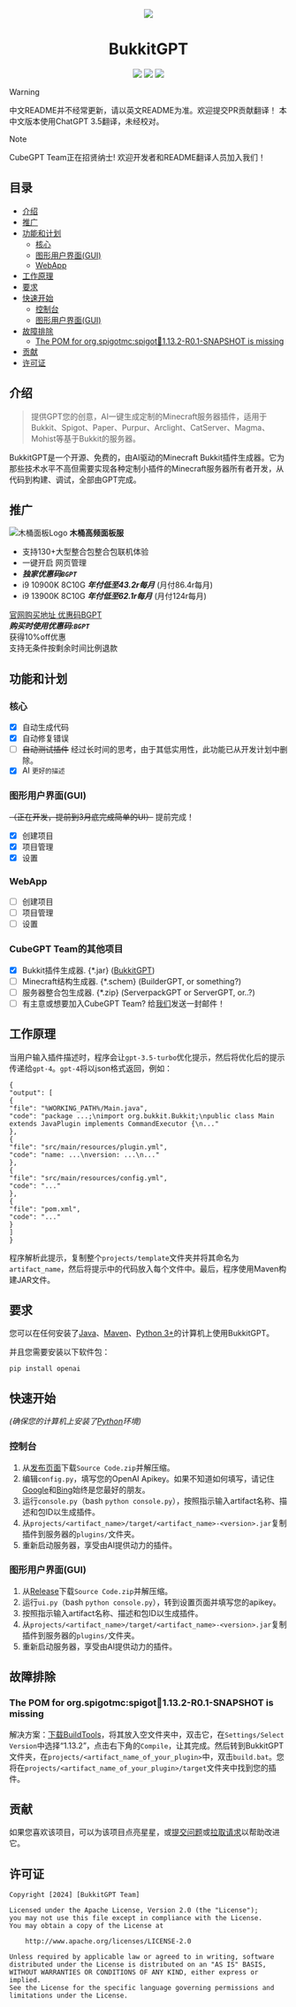 <div align="center">
<img src="https://cdn.jsdelivr.net/gh/Zhou-Shilin/picx-images-hosting@master/20240202/bukkitgpt-logo.webp"/> 
<h1>BukkitGPT</h1>
<img src="https://img.shields.io/badge/Bukkit-GPT-blue">
<a href="https://github.com/Zhou-Shilin/BukkitGPT/pulls"><img src="https://img.shields.io/badge/PRs-welcome-20BF20"></a>
<img src="https://img.shields.io/badge/License-Apache-red">
<br/>
</div>

> [!WARNING]
> 中文README并不经常更新，请以英文README为准。欢迎提交PR贡献翻译！
> 本中文版本使用ChatGPT 3.5翻译，未经校对。
  
> [!NOTE]
> CubeGPT Team正在招贤纳士! 欢迎开发者和README翻译人员加入我们！

## 目录
- [介绍](https://github.com/BukkitGPT/BukkitGPT#introduction)
- [推广](https://github.com/BukkitGPT/BukkitGPT#advertisement)
- [功能和计划](https://github.com/BukkitGPT/BukkitGPT#features)
  - [核心](https://github.com/BukkitGPT/BukkitGPT#core)
  - [图形用户界面(GUI)](https://github.com/BukkitGPT/BukkitGPT#gui)
  - [WebApp](https://github.com/BukkitGPT/BukkitGPT#webapp)
- [工作原理](https://github.com/BukkitGPT/BukkitGPT#how-it-works)
- [要求](https://github.com/BukkitGPT/BukkitGPT#requirements)
- [快速开始](https://github.com/BukkitGPT/BukkitGPT#quick-start)
  - [控制台](https://github.com/BukkitGPT/BukkitGPT#console)
  - [图形用户界面(GUI)](https://github.com/BukkitGPT/BukkitGPT#ui)
- [故障排除](https://github.com/BukkitGPT/BukkitGPT#troubleshooting)
  - [The POM for org.spigotmc:spigot:jar:1.13.2-R0.1-SNAPSHOT is missing](https://github.com/BukkitGPT/BukkitGPT#the-pom-for-orgspigotmcspigotjar1132-r01-snapshot-is-missing)
- [贡献](https://github.com/BukkitGPT/BukkitGPT#contributing)
- [许可证](https://github.com/BukkitGPT/BukkitGPT#lisence)

## 介绍
> 提供GPT您的创意，AI一键生成定制的Minecraft服务器插件，适用于Bukkit、Spigot、Paper、Purpur、Arclight、CatServer、Magma、Mohist等基于Bukkit的服务器。

BukkitGPT是一个开源、免费的，由AI驱动的Minecraft Bukkit插件生成器。它为那些技术水平不高但需要实现各种定制小插件的Minecraft服务器所有者开发，从代码到构建、调试，全部由GPT完成。

## 推广

![木桶面板Logo](https://cdn.jsdelivr.net/gh/Zhou-Shilin/picx-images-hosting@master/20240208/woodenbarrelsvr.jpeg)
**木桶高频面板服**  
- 支持130+大型整合包整合包联机体验
- 一键开启 网页管理
- ***独家优惠码`BGPT`***
- i9 10900K 8C10G ***年付低至43.2r每月*** (月付86.4r每月)
- i9 13900K 8C10G ***年付低至62.1r每月*** (月付124r每月)

[官网购买地址 优惠码BGPT](https://vat.yunqiaold.com/index.php?rp=/store/mc)  
***购买时使用优惠码:`BGPT`***  
获得10%off优惠  
支持无条件按剩余时间比例退款  

## 功能和计划

### 核心
- [x] 自动生成代码
- [x] 自动修复错误
- [ ] ~~自动测试插件~~ 经过长时间的思考，由于其低实用性，此功能已从开发计划中删除。
- [x] AI `更好的描述`

### 图形用户界面(GUI)
~~（正在开发，提前到3月底完成简单的UI）~~ 提前完成！
- [x] 创建项目
- [x] 项目管理
- [x] 设置

### WebApp
- [ ] 创建项目
- [ ] 项目管理
- [ ] 设置

### CubeGPT Team的其他项目
- [x] Bukkit插件生成器. {*.jar} ([BukkitGPT](https://github.com/CubeGPT/BukkitGPT))
- [ ] Minecraft结构生成器. {*.schem} (BuilderGPT, or something?)
- [ ] 服务器整合包生成器. {*.zip} (ServerpackGPT or ServerGPT, or..?)
- [ ] 有主意或想要加入CubeGPT Team? 给[我们](mailto:admin@baimoqilin.top)发送一封邮件！

## 工作原理
当用户输入插件描述时，程序会让`gpt-3.5-turbo`优化提示，然后将优化后的提示传递给`gpt-4`。`gpt-4`将以json格式返回，例如：
```
{
"output": [
{
"file": "%WORKING_PATH%/Main.java",
"code": "package ...;\nimport org.bukkit.Bukkit;\npublic class Main extends JavaPlugin implements CommandExecutor {\n..."
},
{
"file": "src/main/resources/plugin.yml",
"code": "name: ...\nversion: ...\n..."
},
{
"file": "src/main/resources/config.yml",
"code": "..."
},
{
"file": "pom.xml",
"code": "..."
}
]
}
```
程序解析此提示，复制整个`projects/template`文件夹并将其命名为`artifact_name`，然后将提示中的代码放入每个文件中。最后，程序使用Maven构建JAR文件。

## 要求
您可以在任何安装了[Java](https://www.azul.com/downloads/)、[Maven](https://maven.apache.org/)、[Python 3+](https://www.python.org/)的计算机上使用BukkitGPT。  

并且您需要安装以下软件包：
```
pip install openai
```

## 快速开始

*(确保您的计算机上安装了[Python](https://www.python.org)环境)*

### 控制台
1. 从[发布页面](https://github.com/Zhou-Shilin/BukkitGPT/releases)下载`Source Code.zip`并解压缩。
2. 编辑`config.py`，填写您的OpenAI Apikey。如果不知道如何填写，请记住[Google](https://www.google.com/)和[Bing](https://www.bing.com/)始终是您最好的朋友。
3. 运行`console.py`（bash `python console.py`），按照指示输入artifact名称、描述和包ID以生成插件。
4. 从`projects/<artifact_name>/target/<artifact_name>-<version>.jar`复制插件到服务器的`plugins/`文件夹。
5. 重新启动服务器，享受由AI提供动力的插件。

### 图形用户界面(GUI)

1. 从[Release](https://github.com/Zhou-Shilin/BukkitGPT/releases)下载`Source Code.zip`并解压缩。
2. 运行`ui.py`（bash `python console.py`），转到设置页面并填写您的apikey。
3. 按照指示输入artifact名称、描述和包ID以生成插件。
4. 从`projects/<artifact_name>/target/<artifact_name>-<version>.jar`复制插件到服务器的`plugins/`文件夹。
5. 重新启动服务器，享受由AI提供动力的插件。

## 故障排除

### The POM for org.spigotmc:spigot:jar:1.13.2-R0.1-SNAPSHOT is missing
解决方案：[下载BuildTools](https://hub.spigotmc.org/jenkins/job/BuildTools/lastSuccessfulBuild/artifact/target/BuildTools.jar)，将其放入空文件夹中，双击它，在`Settings/Select Version`中选择“1.13.2”，点击右下角的`Compile`，让其完成。然后转到BukkitGPT文件夹，在`projects/<artifact_name_of_your_plugin>`中，双击`build.bat`。您将在`projects/<artifact_name_of_your_plugin>/target`文件夹中找到您的插件。

## 贡献
如果您喜欢该项目，可以为该项目点亮星星，或[提交问题](https://github.com/Zhou-Shilin/BukkitGPT/issues)或[拉取请求](https://github.com/Zhou-Shilin/BukkitGPT/pulls)以帮助改进它。

## 许可证
```
Copyright [2024] [BukkitGPT Team]

Licensed under the Apache License, Version 2.0 (the "License");
you may not use this file except in compliance with the License.
You may obtain a copy of the License at

    http://www.apache.org/licenses/LICENSE-2.0

Unless required by applicable law or agreed to in writing, software
distributed under the License is distributed on an "AS IS" BASIS,
WITHOUT WARRANTIES OR CONDITIONS OF ANY KIND, either express or implied.
See the License for the specific language governing permissions and
limitations under the License.
```